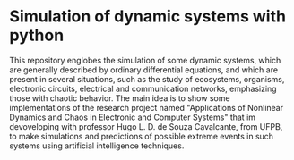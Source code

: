 # Simulation of dynamic systems with python

This repository englobes the simulation of some dynamic systems, which are generally described by ordinary differential equations, and which are present in several situations, such as the study of ecosystems, organisms, electronic circuits, electrical and communication networks, emphasizing those with chaotic behavior. The main idea is to show some  implementations of the research project named "Applications of Nonlinear Dynamics and Chaos in Electronic and Computer Systems" that im devoveloping with professor Hugo L. D. de Souza Cavalcante, from UFPB, to make simulations and predictions of possible extreme events in such systems using artificial intelligence techniques.
